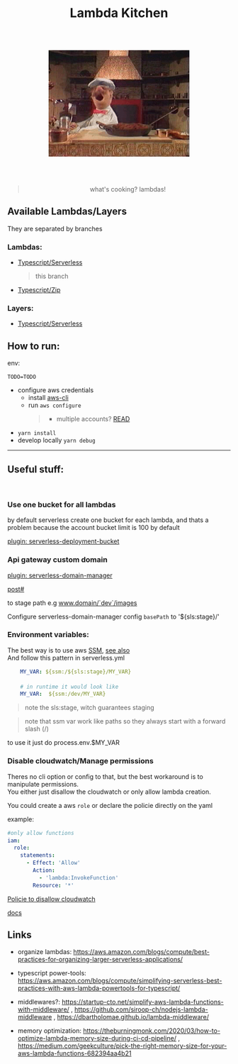 <h1 align="center">Lambda Kitchen</h1>

</br>
</br>

<p align="center"><img src="assets/a-gif-wow.gif"/></p>

</br>
</br>

> <p align="center">what's cooking? lambdas!</p>

## Available Lambdas/Layers

They are separated by branches

### Lambdas:

- [Typescript/Serverless](https://github.com/vzsoares/lambda-kitchen)

  > this branch

- [Typescript/Zip](https://github.com/vzsoares/lambda-kitchen)

### Layers:

- [Typescript/Serverless](https://github.com/vzsoares/lambda-kitchen/tree/lambda-layer-utils)

## How to run:

env:

```
TODO=TODO
```

- configure aws credentials
  - install [aws-cli](https://docs.aws.amazon.com/cli/latest/userguide/cli-chap-getting-started.html)
  - run `aws configure`
    > - multiple accounts? [READ](https://www.serverless.com/framework/docs/providers/aws/guide/credentials/)
- `yarn install`
- develop locally `yarn debug`

---

## Useful stuff:

<br/>

### Use one bucket for all lambdas

by default serverless create one bucket for each lambda, and thats a problem because the account bucket limit is 100 by default

[plugin: serverless-deployment-bucket](https://www.serverless.com/plugins/serverless-deployment-bucket)

### Api gateway custom domain

[plugin: serverless-domain-manager](https://www.serverless.com/plugins/serverless-domain-manager)

[post#](https://www.serverless.com/blog/serverless-api-gateway-domain/)

to stage path e.g www.domain/`dev`/images

Configure serverless-domain-manager config `basePath` to '${sls:stage}/'

### Environment variables:

The best way is to use aws [SSM](https://docs.aws.amazon.com/systems-manager/latest/userguide/systems-manager-parameter-store.html), [see also](https://www.serverless.com/framework/docs/providers/aws/guide/variables#reference-variables-using-the-ssm-parameter-store)
<br/>
And follow this pattern in serverless.yml

```yaml
    MY_VAR: ${ssm:/${sls:stage}/MY_VAR}

    # in runtime it would look like
    MY_VAR:  ${ssm:/dev/MY_VAR}
```

> note the sls:stage, witch guarantees staging

> note that ssm var work like paths so they always start with a forward slash (/)

to use it just do process.env.$MY_VAR

### Disable cloudwatch/Manage permissions

Theres no cli option or config to that, but the best workaround is to manipulate permissions.
<br/>
You either just disallow the cloudwatch or only allow lambda creation.
<br/>

You could create a aws `role` or declare the policie directly on the yaml

example:

```yaml
#only allow functions
iam:
  role:
    statements:
      - Effect: 'Allow'
        Action:
          - 'lambda:InvokeFunction'
        Resource: '*'
```

[Policie to disallow cloudwatch](https://stackoverflow.com/questions/51166504/disable-cloudwatch-to-monitor-logs-for-lambda-function)

[docs](https://www.serverless.com/framework/docs/providers/aws/guide/iam)

## Links

- organize lambdas: https://aws.amazon.com/blogs/compute/best-practices-for-organizing-larger-serverless-applications/

- typescript power-tools: https://aws.amazon.com/blogs/compute/simplifying-serverless-best-practices-with-aws-lambda-powertools-for-typescript/

- middlewares?: https://startup-cto.net/simplify-aws-lambda-functions-with-middleware/ ,
  https://github.com/siroop-ch/nodejs-lambda-middleware , https://dbartholomae.github.io/lambda-middleware/

- memory optimization: https://theburningmonk.com/2020/03/how-to-optimize-lambda-memory-size-during-ci-cd-pipeline/ , https://medium.com/geekculture/pick-the-right-memory-size-for-your-aws-lambda-functions-682394aa4b21

